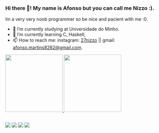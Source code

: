 ### Hi there 👋! My name is Afonso but you can call me Nizzo :).
Im a very very noob programmer so be nice and pacient with me :0.

- 🔭 I’m currently studying at Universidade do Minho.
- 🌱 I’m currently learning C, Haskell;
- 📫 How to reach me: instagram: [27nizzo](https://www.instagram.com/27nizzo/) || gmail: afonso.martins8282@gmail.com.

<div>
   <a href= "https://github.com/Nizzo07">
   <img height="180cm" src="https://github-readme-stats.vercel.app/api?username=Nizzo07&show_icons=true&theme=dracula&include_all_commits=true&count_private=true"/>
   <img height="180cm" src="https://github-readme-stats.vercel.app/api/top-langs/?username=Nizzo07&layout=compact&langs_count=16&theme=dracula"/>
</div>

##
 
<div> 
  <a href="https://instagram.com/27nizzo" target="_blank"><img src="https://img.shields.io/badge/-Instagram-%23E4405F?style=for-the-badge&logo=instagram&logoColor=white" target="_blank"></a>
 	<a href="https://www.twitch.tv/nizzo_07" target="_blank"><img src="https://img.shields.io/badge/Twitch-9146FF?style=for-the-badge&logo=twitch&logoColor=white" target="_blank"></a>
 <a href="[https://discord.gg/wagxzStdcR](https://discord.gg/37f62db4)" target="_blank"><img src="https://img.shields.io/badge/Discord-7289DA?style=for-the-badge&logo=discord&logoColor=white" target="_blank"></a> 
  <a href = "mailto:afonso.martins8282@gmail.com"><img src="https://img.shields.io/badge/-Gmail-%23333?style=for-the-badge&logo=gmail&logoColor=white" target="nizzo07"> 
</div>
   


